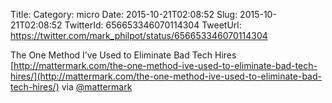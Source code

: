 Title: 
Category: micro
Date: 2015-10-21T02:08:52
Slug: 2015-10-21T02:08:52
TwitterId: 656653346070114304
TweetUrl: https://twitter.com/mark_philpot/status/656653346070114304

The One Method I’ve Used to Eliminate Bad Tech Hires [http://mattermark.com/the-one-method-ive-used-to-eliminate-bad-tech-hires/](http://mattermark.com/the-one-method-ive-used-to-eliminate-bad-tech-hires/) via [@mattermark](https://twitter.com/mattermark)